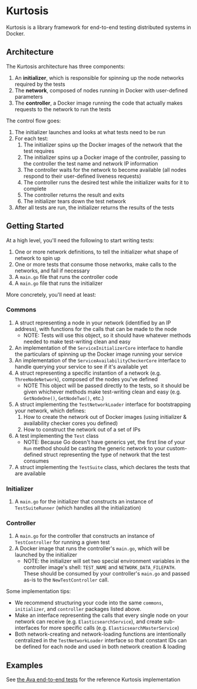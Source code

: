 # Kurtosis
Kurtosis is a library framework for end-to-end testing distributed systems in Docker.

## Architecture
The Kurtosis architecture has three components:

1. An **initializer**, which is responsible for spinning up the node networks required by the tests
2. The **network**, composed of nodes running in Docker with user-defined parameters
3. The **controller**, a Docker image running the code that actually makes requests to the network to run the tests

The control flow goes:

1. The initializer launches and looks at what tests need to be run
2. For each test:
    1. The initializer spins up the Docker images of the network that the test requires
    2. The initializer spins up a Docker image of the controller, passing to the controller the test name and network IP information
    3. The controller waits for the network to become available (all nodes respond to their user-defined liveness requests)
    4. The controller runs the desired test while the initializer waits for it to complete
    5. The controller returns the result and exits
    6. The initializer tears down the test network
4. After all tests are run, the initializer returns the results of the tests

## Getting Started
At a high level, you'll need the following to start writing tests:

1. One or more network definitions, to tell the initializer what shape of network to spin up
2. One or more tests that consume those networks, make calls to the networks, and fail if necessary
3. A `main.go` file that runs the controller code
4. A `main.go` file that runs the initializer

More concretely, you'll need at least:

### Commons
1. A struct representing a node in your network (identified by an IP address), with functions for the calls that can be made to the node
    * NOTE: Tests will use this object, so it should have whatever methods needed to make test-writing clean and easy
1. An implementation of the `ServiceInitializerCore` interface to handle the particulars of spinning up the Docker image running your service
1. An implementation of the `ServiceAvailabilityCheckerCore` interface to handle querying your service to see if it's available yet
1. A struct representing a specific instantion of a network (e.g. `ThreeNodeNetwork`), composed of the nodes you've defined
    * NOTE This object will be passed directly to the tests, so it should be given whichever methods make test-writing clean and easy (e.g. `GetNodeOne()`, `GetNodeTwo()`, etc.)
1. A struct implementing the `TestNetworkLoader` interface for bootstrapping your network, which defines:
    1. How to create the network out of Docker images (using initializer & availability checker cores you defined)
    2. How to construct the network out of a set of IPs
1. A test implementing the `Test` class
    * NOTE: Because Go doesn't have generics yet, the first line of your `Run` method should be casting the generic network to your custom-defined struct representing the type of network that the test consumes
1. A struct implementing the `TestSuite` class, which declares the tests that are available

### Initializer
1. A `main.go` for the initializer that constructs an instance of `TestSuiteRunner` (which handles all the initialization)

### Controller
1. A `main.go` for the controller that constructs an instance of `TestController` for running a given test
1. A Docker image that runs the controller's `main.go`, which will be launched by the initializer
    * NOTE: the initializer will set two special environment variables in the controller image's shell: `TEST_NAME` and `NETWORK_DATA_FILEPATH`. These should be consumed by your controller's `main.go` and passed as-is to the `NewTestController` call.

Some implementation tips:
* We recommend structuring your code into the same `commons`, `initializer`, and `controller` packages listed above.
* Make an interface representing the calls that every single node on your network can receive (e.g. `ElasticsearchService`), and create sub-interfaces for more specific calls (e.g. `ElasticsearchMasterService`)
* Both network-creating and network-loading functions are intentionally centralized in the `TestNetworkLoader` interface so that constant IDs can be defined for each node and used in both network creation & loading

## Examples
See [the Ava end-to-end tests](https://github.com/kurtosis-tech/ava-e2e-tests) for the reference Kurtosis implementation
